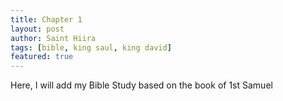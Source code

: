 ```yaml
---
title: Chapter 1
layout: post
author: Saint Hiira
tags: [bible, king saul, king david]
featured: true
---
```


Here, I will add my Bible Study based on the book of 1st Samuel